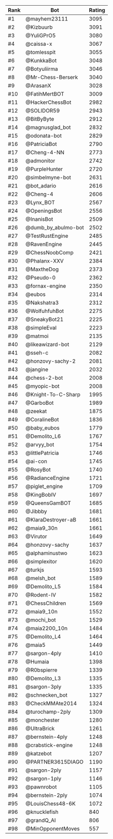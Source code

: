 Rank|Bot|Rating
---|---|---
#1|@mayhem23111|3095
#2|@Kizbuurb|3091
#3|@YuliGPrO5|3080
#4|@caissa-x|3067
#5|@tomlesspit|3055
#6|@KunkkaBot|3048
#7|@Botyuliirma|3046
#8|@Mr-Chess-Berserk|3040
#9|@ArasanX|3028
#10|@FatihMertBOT|3009
#11|@HackerChessBot|2982
#12|@SOLIDOR59|2943
#13|@BitByByte|2912
#14|@magnusglad_bot|2832
#15|@odonata-bot|2829
#16|@PatriciaBot|2790
#17|@Cheng-4-NN|2773
#18|@admonitor|2742
#19|@PurpleHunter|2720
#20|@simbelmyne-bot|2631
#21|@bot_adario|2616
#22|@Cheng-4|2606
#23|@Lynx_BOT|2567
#24|@OpeningsBot|2556
#25|@InanisBot|2509
#26|@dumb_by_abulmo-bot|2502
#27|@TestRustEngine|2485
#28|@RavenEngine|2445
#29|@ChessNoobComp|2421
#30|@Phalanx-XXV|2384
#31|@MaxtheDog|2373
#32|@Pseudo-0|2362
#33|@fornax-engine|2350
#34|@eubos|2314
#35|@Nakshatra3|2312
#36|@WolfuhfuhBot|2275
#37|@SneakyBot21|2225
#38|@simpleEval|2223
#39|@matmoi|2135
#40|@likeawizard-bot|2129
#41|@sseh-c|2082
#42|@honzovy-sachy-2|2081
#43|@jangine|2032
#44|@chess-2-bot|2008
#45|@myopic-bot|2008
#46|@Knight-To-C-Sharp|1995
#47|@GarboBot|1989
#48|@zeekat|1875
#49|@CoralineBot|1836
#50|@baby_eubos|1779
#51|@Demolito_L6|1767
#52|@arvyy_bot|1754
#53|@littlePatricia|1746
#54|@ai-con|1745
#55|@RosyBot|1740
#56|@RadianceEngine|1721
#57|@piglet_engine|1709
#58|@KingBobIV|1697
#59|@QueensGamBOT|1685
#60|@Jibbby|1681
#61|@KlaraDestroyer-aB|1661
#62|@maia9_30n|1661
#63|@Virutor|1649
#64|@honzovy-sachy|1637
#65|@alphaminustwo|1623
#66|@simplexitor|1620
#67|@turkjs|1593
#68|@melsh_bot|1589
#69|@Demolito_L5|1584
#70|@Rodent-IV|1582
#71|@ChessChildren|1569
#72|@maia9_10n|1552
#73|@mochi_bot|1529
#74|@maia2200_10n|1484
#75|@Demolito_L4|1464
#76|@maia5|1449
#77|@sargon-4ply|1410
#78|@Humaia|1398
#79|@R0bspierre|1339
#80|@Demolito_L3|1335
#81|@sargon-3ply|1335
#82|@schnecken_bot|1327
#83|@CheckMMAte2014|1324
#84|@turochamp-2ply|1309
#85|@monchester|1280
#86|@UltraBrick|1261
#87|@bernstein-4ply|1248
#88|@crabstick-engine|1248
#89|@katzebot|1207
#90|@PARTNER3615DIAGO|1190
#91|@sargon-2ply|1157
#92|@sargon-1ply|1146
#93|@pawnrobot|1105
#94|@bernstein-2ply|1074
#95|@LouisChess48-6K|1072
#96|@knucklefish|840
#97|@grandQ_AI|806
#98|@MinOpponentMoves|557
